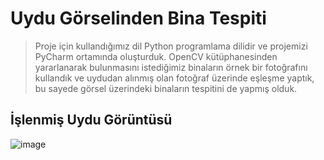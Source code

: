 # Uydu Görselinden Bina Tespiti

> Proje için kullandığımız dil Python programlama dilidir ve projemizi PyCharm ortamında oluşturduk. OpenCV kütüphanesinden yararlanarak bulunmasını istediğimiz binaların örnek bir fotoğrafını kullandık ve uydudan alınmış olan fotoğraf üzerinde eşleşme yaptık, bu sayede görsel üzerindeki binaların tespitini de yapmış olduk.

## İşlenmiş Uydu Görüntüsü
![image](https://user-images.githubusercontent.com/32402864/113112439-d88ab380-9211-11eb-909e-8a3241579408.png)
